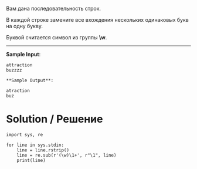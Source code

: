 Вам дана последовательность строк.

В каждой строке замените все вхождения нескольких одинаковых букв на одну букву.

Буквой считается символ из группы **\w**.

---

**Sample Input**:

```
attraction
buzzzz

**Sample Output**:

atraction
buz
```

# Solution / Решение

```
import sys, re

for line in sys.stdin:
    line = line.rstrip()
    line = re.sub(r'(\w)\1+', r"\1", line)
    print(line)
```
